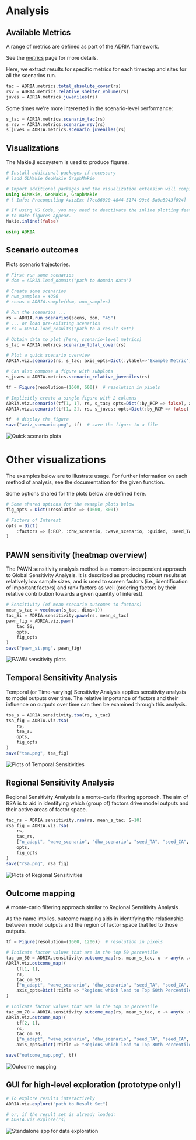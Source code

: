 # Analysis


## Available Metrics

A range of metrics are defined as part of the ADRIA framework.

See the [metrics](@ref) page for more details.

Here, we extract results for specific metrics for each timestep and sites
for all the scenarios run.

```julia
tac = ADRIA.metrics.total_absolute_cover(rs)
rsv = ADRIA.metrics.relative_shelter_volume(rs)
juves = ADRIA.metrics.juveniles(rs)
```

Some times we're more interested in the scenario-level performance:

```julia
s_tac = ADRIA.metrics.scenario_tac(rs)
s_rsv = ADRIA.metrics.scenario_rsv(rs)
s_juves = ADRIA.metrics.scenario_juveniles(rs)
```

## Visualizations

The Makie.jl ecosystem is used to produce figures.

```julia
# Install additional packages if necessary
# ]add GLMakie GeoMakie GraphMakie

# Import additional packages and the visualization extension will compile.
using GLMakie, GeoMakie, GraphMakie
# [ Info: Precompiling AvizExt [7cc86020-4844-5174-99c6-5a0a5943f024]

# If using VS Code, you may need to deactivate the inline plotting feature
# to make figures appear.
Makie.inline!(false)

using ADRIA
```


## Scenario outcomes

Plots scenario trajectories.

```julia
# First run some scenarios
# dom = ADRIA.load_domain("path to domain data")

# Create some scenarios
# num_samples = 4096
# scens = ADRIA.sample(dom, num_samples)

# Run the scenarios ...
rs = ADRIA.run_scenarios(scens, dom, "45")
# ... or load pre-existing scenarios
# rs = ADRIA.load_results("path to a result set")

# Obtain data to plot (here, scenario-level metrics)
s_tac = ADRIA.metrics.scenario_total_cover(rs)

# Plot a quick scenario overview
ADRIA.viz.scenario(rs, s_tac; axis_opts=Dict(:ylabel=>"Example Metric"))

# Can also compose a figure with subplots
s_juves = ADRIA.metrics.scenario_relative_juveniles(rs)

tf = Figure(resolution=(1600, 600))  # resolution in pixels

# Implicitly create a single figure with 2 columns
ADRIA.viz.scenario!(tf[1, 1], rs, s_tac; opts=Dict(:by_RCP => false), axis_opts=Dict(:title => "TAC [m²]"));
ADRIA.viz.scenario!(tf[1, 2], rs, s_juves; opts=Dict(:by_RCP => false), axis_opts=Dict(:title => "Juveniles [%]"));

tf  # display the figure
save("aviz_scenario.png", tf)  # save the figure to a file
```

![Quick scenario plots](../assets/imgs/aviz_scenario.png?raw=true "Quick scenario plots")

# Other visualizations

The examples below are to illustrate usage. For further information on each method of analysis,
see the documentation for the given function.

Some options shared for the plots below are defined here.

```julia
# Some shared options for the example plots below
fig_opts = Dict(:resolution => (1600, 800))

# Factors of Interest
opts = Dict(
    :factors => [:RCP, :dhw_scenario, :wave_scenario, :guided, :seed_TA, :seed_CA, :fogging, :SRM, :a_adapt, :n_adapt]
)
```

## PAWN sensitivity (heatmap overview)

The PAWN sensitivity analysis method is a moment-independent approach to Global Sensitivity Analysis.
It is described as producing robust results at relatively low sample sizes, and is used to screen
factors (i.e., identification of important factors) and rank factors as well (ordering factors by
their relative contribution towards a given quantity of interest).

```julia
# Sensitivity (of mean scenario outcomes to factors)
mean_s_tac = vec(mean(s_tac, dims=1))
tac_Si = ADRIA.sensitivity.pawn(rs, mean_s_tac)
pawn_fig = ADRIA.viz.pawn(
    tac_Si;
    opts,
    fig_opts
)
save("pawn_si.png", pawn_fig)
```

![PAWN sensitivity plots](../assets/imgs/pawn_si.png?raw=true "PAWN sensitivity plots")

## Temporal Sensitivity Analysis

Temporal (or Time-varying) Sensitivity Analysis applies sensitivity analysis to model outputs
over time. The relative importance of factors and their influence on outputs over time can 
then be examined through this analysis.

```julia
tsa_s = ADRIA.sensitivity.tsa(rs, s_tac)
tsa_fig = ADRIA.viz.tsa(
    rs,
    tsa_s;
    opts,
    fig_opts
)
save("tsa.png", tsa_fig)
```

![Plots of Temporal Sensitivities](../assets/imgs/tsa.png?raw=true "Temporal Sensitivity Analysis")

## Regional Sensitivity Analysis

Regional Sensitivity Analysis is a monte-carlo filtering approach. The aim of RSA is to aid in
identifying which (group of) factors drive model outputs and their active areas of factor space.

```julia
tac_rs = ADRIA.sensitivity.rsa(rs, mean_s_tac; S=10)
rsa_fig = ADRIA.viz.rsa(
    rs,
    tac_rs,
    ["n_adapt", "wave_scenario", "dhw_scenario", "seed_TA", "seed_CA", "fogging", "SRM"];
    opts,
    fig_opts
)
save("rsa.png", rsa_fig)
```

![Plots of Regional Sensitivities](../assets/imgs/rsa.png?raw=true "Regional Sensitivity Analysis")

## Outcome mapping

A monte-carlo filtering approach similar to Regional Sensitivity Analysis.

As the name implies, outcome mapping aids in identifying the relationship between model outputs
and the region of factor space that led to those outputs.

```julia
tf = Figure(resolution=(1600, 1200))  # resolution in pixels

# Indicate factor values that are in the top 50 percentile
tac_om_50 = ADRIA.sensitivity.outcome_map(rs, mean_s_tac, x -> any(x .>= 0.5); S=20)
ADRIA.viz.outcome_map!(
    tf[1, 1],
    rs,
    tac_om_50,
    ["n_adapt", "wave_scenario", "dhw_scenario", "seed_TA", "seed_CA", "fogging", "SRM"];
    axis_opts=Dict(:title => "Regions which lead to Top 50th Percentile Outcomes", :ylabel => "TAC [m²]")
)

# Indicate factor values that are in the top 30 percentile
tac_om_70 = ADRIA.sensitivity.outcome_map(rs, mean_s_tac, x -> any(x .>= 0.7); S=20)
ADRIA.viz.outcome_map!(
    tf[2, 1],
    rs,
    tac_om_70,
    ["n_adapt", "wave_scenario", "dhw_scenario", "seed_TA", "seed_CA", "fogging", "SRM"];
    axis_opts=Dict(:title => "Regions which lead to Top 30th Percentile Outcomes", :ylabel => "TAC [m²]"))

save("outcome_map.png", tf)
```

![Outcome mapping](../assets/imgs/outcome_map.png?raw=true "Outcome mapping")

## GUI for high-level exploration (prototype only!)

```julia
# To explore results interactively
ADRIA.viz.explore("path to Result Set")

# or, if the result set is already loaded: 
# ADRIA.viz.explore(rs)
```

![Standalone app for data exploration](../assets/imgs/aviz_app.png?raw=true "Data Exploration App")


